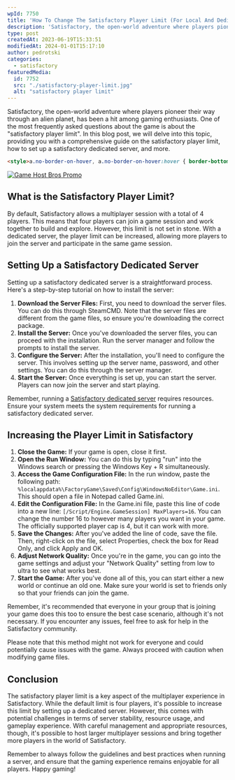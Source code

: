 ```yaml
---
wpId: 7750
title: 'How To Change The Satisfactory Player Limit (For Local And Dedicated Servers)'
description: 'Satisfactory, the open-world adventure where players pioneer their way through ...'
type: post
createdAt: 2023-06-19T15:33:51
modifiedAt: 2024-01-01T15:17:10
author: pedrotski
categories:
  - satisfactory
featuredMedia:
  id: 7752
  src: "./satisfactory-player-limit.jpg"
  alt: "satisfactory player limit"
---
```



Satisfactory, the open-world adventure where players pioneer their way through an alien planet, has been a hit among gaming enthusiasts. One of the most frequently asked questions about the game is about the "satisfactory player limit". In this blog post, we will delve into this topic, providing you with a comprehensive guide on the satisfactory player limit, how to set up a satisfactory dedicated server, and more.

```html
<style>a.no-border-on-hover, a.no-border-on-hover:hover { border-bottom: none !important; text-decoration: none !important; } </style>
```
 [![Game Host Bros Promo](@assets/images/posts/satisfactory-player-limit/gamehostbrospromoround.png)](https://www.gamehostbros.com/)

## What is the Satisfactory Player Limit?

By default, Satisfactory allows a multiplayer session with a total of 4 players. This means that four players can join a game session and work together to build and explore. However, this limit is not set in stone. With a dedicated server, the player limit can be increased, allowing more players to join the server and participate in the same game session.

## Setting Up a Satisfactory Dedicated Server

Setting up a satisfactory dedicated server is a straightforward process. Here's a step-by-step tutorial on how to install the server:

1.  **Download the Server Files:** First, you need to download the server files. You can do this through SteamCMD. Note that the server files are different from the game files, so ensure you're downloading the correct package.
2.  **Install the Server:** Once you've downloaded the server files, you can proceed with the installation. Run the server manager and follow the prompts to install the server.
3.  **Configure the Server:** After the installation, you'll need to configure the server. This involves setting up the server name, password, and other settings. You can do this through the server manager.
4.  **Start the Server:** Once everything is set up, you can start the server. Players can now join the server and start playing.

Remember, running a [Satisfactory dedicated server](https://www.ghostcap.com/satisfactory-dedicated-server/) requires resources. Ensure your system meets the system requirements for running a satisfactory dedicated server.

## Increasing the Player Limit in Satisfactory

1.  **Close the Game:** If your game is open, close it first.
2.  **Open the Run Window:** You can do this by typing "run" into the Windows search or pressing the Windows Key + R simultaneously.
3.  **Access the Game Configuration File:** In the run window, paste the following path: `%localappdata%\FactoryGame\Saved\Config\WindowsNoEditor\Game.ini`. This should open a file in Notepad called Game.ini.
4.  **Edit the Configuration File:** In the Game.ini file, paste this line of code into a new line: `[/Script/Engine.GameSession] MaxPlayers=16`. You can change the number 16 to however many players you want in your game. The officially supported player cap is 4, but it can work with more.
5.  **Save the Changes:** After you've added the line of code, save the file. Then, right-click on the file, select Properties, check the box for Read Only, and click Apply and OK.
6.  **Adjust Network Quality:** Once you're in the game, you can go into the game settings and adjust your "Network Quality" setting from low to ultra to see what works best.
7.  **Start the Game:** After you've done all of this, you can start either a new world or continue an old one. Make sure your world is set to friends only so that your friends can join the game.

Remember, it's recommended that everyone in your group that is joining your game does this too to ensure the best case scenario, although it's not necessary. If you encounter any issues, feel free to ask for help in the Satisfactory community.

Please note that this method might not work for everyone and could potentially cause issues with the game. Always proceed with caution when modifying game files.

## Conclusion

The satisfactory player limit is a key aspect of the multiplayer experience in Satisfactory. While the default limit is four players, it's possible to increase this limit by setting up a dedicated server. However, this comes with potential challenges in terms of server stability, resource usage, and gameplay experience. With careful management and appropriate resources, though, it's possible to host larger multiplayer sessions and bring together more players in the world of Satisfactory.

Remember to always follow the guidelines and best practices when running a server, and ensure that the gaming experience remains enjoyable for all players. Happy gaming!